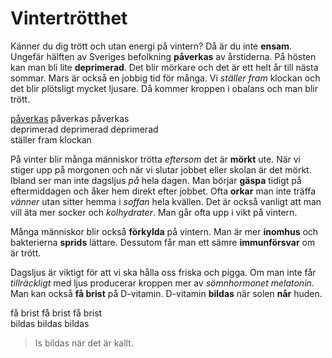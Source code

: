 # Vintertrötthet

Känner du dig trött och utan energi på vintern? Då är du inte **ensam**. Ungefär hälften av Sveriges befolkning **påverkas** av årstiderna. På hösten kan man bli lite **deprimerad**. Det blir mörkare och det är ett helt år till nästa sommar. Mars är också en jobbig tid för många. Vi *ställer fram* klockan och det blir plötsligt mycket ljusare. Då kommer kroppen i obalans och man blir trött.

[påverkas](https://sv.wiktionary.org/wiki/p%C3%A5verka#Verb) påverkas påverkas  
deprimerad deprimerad deprimerad  
ställer fram klockan

På vinter blir många människor trötta *eftersom* det är **mörkt** ute. När vi stiger upp på morgonen och när vi slutar jobbet eller skolan är det mörkt. Ibland ser man inte dagsljus *på* hela dagen. Man börjar **gäspa** tidigt på eftermiddagen och åker hem direkt efter jobbet. Ofta **orkar** man inte träffa *vänner* utan sitter hemma i *soffan* hela kvällen. Det är också vanligt att man vill äta mer socker och *kolhydrater*. Man går ofta upp i vikt på vintern.

Många människor blir också **förkylda** på vintern. Man är mer **inomhus** och bakterierna **sprids** lättare. Dessutom får man ett sämre **immunförsvar** om är trött.

Dagsljus är viktigt för att vi ska hålla oss friska och pigga. Om man inte får *tillräckligt* med ljus producerar kroppen mer av *sömnhormonet melatonin*. Man kan också **få brist** på D-vitamin. D-vitamin **bildas** när solen **når** huden.

få brist få brist få brist  
bildas bildas bildas  
> Is bildas när det är kallt.


<!--stackedit_data:
eyJoaXN0b3J5IjpbLTMzNzQ0OTkyLC0xOTE1MzEyODI0LDEyMj
EwODczMTQsMTg1MTA3NzMwMCwtNjI2MDEzNDQwLC0yMTI0MTcw
MTU5LC0xMjIxMDE4MjQwLC01OTE5NDYwNjVdfQ==
-->